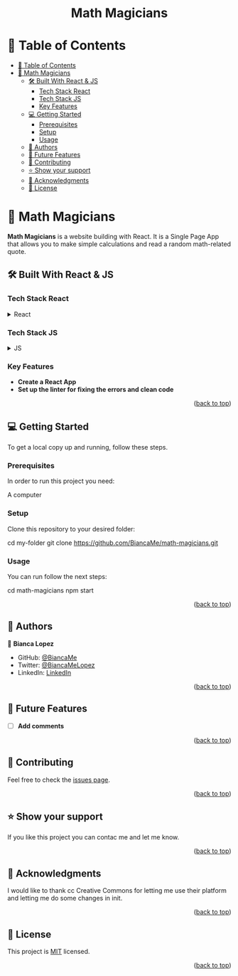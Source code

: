 <div align="center">
  

  <h1><b>Math Magicians</b></h1>

</div>

<!-- TABLE OF CONTENTS -->

# 📗 Table of Contents

- [📗 Table of Contents](#-table-of-contents)
- [📖 Math Magicians](#-math-magicians)
  - [🛠 Built With React \& JS](#-built-with-react--js)
    - [Tech Stack React](#tech-stack-react)
    - [Tech Stack JS](#tech-stack-js)
    - [Key Features ](#key-features-)
  - [💻 Getting Started ](#-getting-started-)
    - [Prerequisites](#prerequisites)
    - [Setup](#setup)
    - [Usage](#usage)
  - [👥 Authors ](#-authors-)
  - [🔭 Future Features ](#-future-features-)
  - [🤝 Contributing ](#-contributing-)
  - [⭐️ Show your support ](#️-show-your-support-)
  - [🙏 Acknowledgments ](#-acknowledgments-)
  - [📝 License ](#-license-)

<!-- PROJECT DESCRIPTION -->

# 📖 <a name="about-project">Math Magicians</a>

**Math Magicians** is a website building with React. It is a Single Page App that allows you to make simple calculations and read a random math-related quote.

## 🛠 Built With <a name="built-with">React & JS</a>

### Tech Stack <a name="tech-stack">React</a>

<details>
  <summary>React</summary>
  <ul>
    <li><a href="https://react.dev/">React Info</a></li>
  </ul>
</details>

### Tech Stack <a name="tech-stack">JS</a>

<details>
  <summary>JS</summary>
  <ul>
    <li><a href="https://developer.mozilla.org/es/docs/Web/JavaScript">JS Info </a></li>
  </ul>
</details>

<!-- Features -->

### Key Features <a name="key-features"></a>

- **Create a React App**
- **Set up the linter for fixing the errors and clean code**

<p align="right">(<a href="#readme-top">back to top</a>)</p>
<!----- LIVE DEMO
## 🚀 Live Demo <a name="live-demo"></a>
- [Live Demo Link](https://biancame.github.io/ToDoProject/dist/)
<p align="right">(<a href="#readme-top">back to top</a>)</p>
 -->

<!-- GETTING STARTED -->

## 💻 Getting Started <a name="getting-started"></a>

To get a local copy up and running, follow these steps.

### Prerequisites

In order to run this project you need:

A computer

### Setup

Clone this repository to your desired folder:

cd my-folder
git clone https://github.com/BiancaMe/math-magicians.git

### Usage
You can run follow the next steps: 

cd math-magicians
npm start

<p align="right">(<a href="#readme-top">back to top</a>)</p>

<!-- AUTHORS -->

## 👥 Authors <a name="authors"></a>

👤 **Bianca Lopez**

- GitHub: [@BiancaMe](https://github.com/BiancaMe)
- Twitter: [@BiancaMeLopez](https://twitter.com/BiancaMeLopez)
- LinkedIn: [LinkedIn](https://www.linkedin.com/in/bianca-lopez-55a4a3276/)

<p align="right">(<a href="#readme-top">back to top</a>)</p>

<!-- FUTURE FEATURES -->

## 🔭 Future Features <a name="future-features"></a>

- [ ] **Add comments**

<p align="right">(<a href="#readme-top">back to top</a>)</p>

<!-- CONTRIBUTING -->

## 🤝 Contributing <a name="contributing"></a>

Feel free to check the [issues page](../../issues/).

<p align="right">(<a href="#readme-top">back to top</a>)</p>

<!-- SUPPORT -->

## ⭐️ Show your support <a name="support"></a>

If you like this project you can contac me and let me know.

<p align="right">(<a href="#readme-top">back to top</a>)</p>

<!-- ACKNOWLEDGEMENTS -->

## 🙏 Acknowledgments <a name="acknowledgements"></a>

I would like to thank cc Creative Commons for letting me use their platform and letting me do some changes in init. 

<p align="right">(<a href="#readme-top">back to top</a>)</p>

<!-- LICENSE -->

## 📝 License <a name="license"></a>

This project is [MIT](./LICENSE) licensed.

<p align="right">(<a href="#readme-top">back to top</a>)</p>
